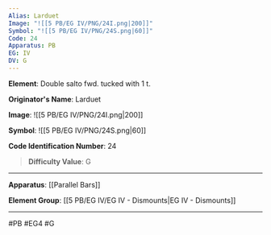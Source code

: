 ```yaml
---
Alias: Larduet
Image: "![[5 PB/EG IV/PNG/24I.png|200]]"
Symbol: "![[5 PB/EG IV/PNG/24S.png|60]]"
Code: 24
Apparatus: PB
EG: IV
DV: G
---
```

**Element**: Double salto fwd. tucked with 1 t.

**Originator's Name**: Larduet

**Image**:
![[5 PB/EG IV/PNG/24I.png|200]]

**Symbol**:
![[5 PB/EG IV/PNG/24S.png|60]]

**Code Identification Number**: 24

>**Difficulty Value**: G

___
**Apparatus**: [[Parallel Bars]]

**Element Group**: [[5 PB/EG IV/EG IV - Dismounts|EG IV - Dismounts]]
___
#PB #EG4 #G
